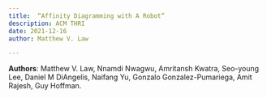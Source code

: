 ```yaml
---
title:  “Affinity Diagramming with A Robot”
description: ACM THRI
date: 2021-12-16
author: Matthew V. Law

---
```

**Authors**: Matthew V. Law, Nnamdi Nwagwu, Amritansh Kwatra, Seo-young Lee, Daniel M DiAngelis, Naifang Yu, Gonzalo Gonzalez-Pumariega, Amit Rajesh, Guy Hoffman.